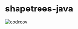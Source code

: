 # shapetrees-java

[![codecov](https://codecov.io/gh/janeirodigital/shapetrees-java/branch/master/graph/badge.svg?token=GU1O02A6A5)](https://codecov.io/gh/janeirodigital/shapetrees-java)